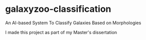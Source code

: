 # galaxyzoo-classification
An AI-based System To Classify Galaxies Based on Morphologies

I made this project as part of my Master's dissertation 
